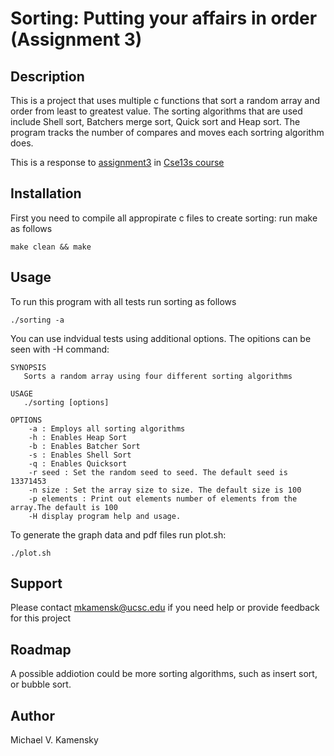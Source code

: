 # Sorting: Putting your affairs in order (Assignment 3)

## Description
This is a project that uses multiple c functions that sort a random array and order from least to greatest value. The sorting algorithms that are used include Shell sort, Batchers merge sort, Quick sort and Heap sort. The program tracks the number of compares and moves each sortring algorithm does.

This is a response to [assignment3](https://git.ucsc.edu/cse13s/winter2023-section01/resources/-/blob/main/asgn3/asgn3.pdf) in [Cse13s course](https://git.ucsc.edu/cse13s/winter2023-section01/resources)

## Installation
First you need to compile all appropirate c files to create sorting: run make as follows
```
make clean && make
```

## Usage
To run this program with all tests run sorting as follows
```
./sorting -a
```
You can use indvidual tests using additional options.
The opitions can be seen with -H command:
```
SYNOPSIS
   Sorts a random array using four different sorting algorithms

USAGE
   ./sorting [options]

OPTIONS
    -a : Employs all sorting algorithms
    -h : Enables Heap Sort
    -b : Enables Batcher Sort
    -s : Enables Shell Sort
    -q : Enables Quicksort
    -r seed : Set the random seed to seed. The default seed is 13371453
    -n size : Set the array size to size. The default size is 100
    -p elements : Print out elements number of elements from the array.The default is 100
    -H display program help and usage.
```
To generate the graph data and pdf files run plot.sh:
```
./plot.sh
```

## Support
Please contact mkamensk@ucsc.edu if you need help or provide feedback for this project

## Roadmap
A possible addiotion could be more sorting algorithms, such as insert sort, or bubble  sort.

## Author
Michael V. Kamensky
